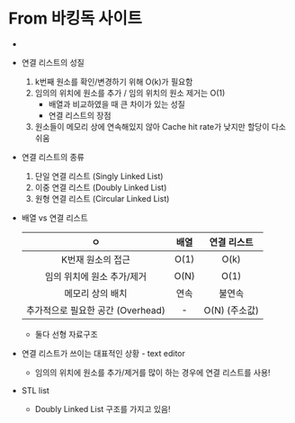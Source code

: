 # From 바킹독 사이트

- 



- 연결 리스트의 성질
  1. k번째 원소를 확인/변경하기 위해 O(k)가 필요함
  2. 임의의 위치에 원소를 추가 / 임의 위치의 원소 제거는 O(1)
     - 배열과 비교하였을 때 큰 차이가 있는 성질
     - 연결 리스트의 장점
  3. 원소들이 메모리 상에 연속해있지 않아 Cache hit rate가 낮지만 할당이 다소 쉬움



- 연결 리스트의 종류
  1. 단일 연결 리스트 (Singly Linked List)
  2. 이중 연결 리스트 (Doubly Linked List)
  3. 원형 연결 리스트 (Circular Linked List)



- 배열 vs 연결 리스트

  |                ㅇ                 | 배열 |  연결 리스트  |
  | :-------------------------------: | :--: | :-----------: |
  |         K번재 원소의 접근         | O(1) |     O(k)      |
  |    임의 위치에 원소 추가/제거     | O(N) |     O(1)      |
  |         메모리 상의 배치          | 연속 |    불연속     |
  | 추가적으로 필요한 공간 (Overhead) |  -   | O(N) (주소값) |

  

  - 둘다 선형 자료구조



- 연결 리스트가 쓰이는 대표적인 상황 - text editor
  - 임의의 위치에 원소를 추가/제거를 많이 하는 경우에 연결 리스트를 사용!





- STL list
  - Doubly Linked List 구조를 가지고 있음!